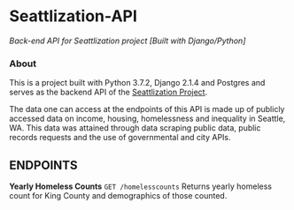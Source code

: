 # Seattlization-API
_Back-end API for Seattlization project [Built with Django/Python]_

### About
This is a project built with Python 3.7.2, Django 2.1.4 and Postgres and serves as the backend API of the [Seattlization Project](https://github.com/addisoncole/Seattlization "Seattlization"). 

The data one can access at the endpoints of this API is made up of publicly accessed data on income, housing, homelessness and inequality in Seattle, WA.
This data was attained through data scraping public data, public records requests and the use of governmental and city APIs.

## ENDPOINTS

**Yearly Homeless Counts**
`GET /homelesscounts`
Returns yearly homeless count for King County and demographics of those counted.

